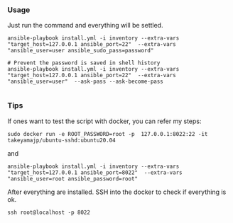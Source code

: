 ### Usage
Just run the command and everything will be settled.
```
ansible-playbook install.yml -i inventory --extra-vars "target_host=127.0.0.1 ansible_port=22"  --extra-vars "ansible_user=user ansible_sudo_pass=password" 

# Prevent the password is saved in shell history
ansible-playbook install.yml -i inventory --extra-vars "target_host=127.0.0.1 ansible_port=22"  --extra-vars "ansible_user=user"  --ask-pass --ask-become-pass
  
```
### Tips
If ones want to test the script with docker, you can refer my steps:
```
sudo docker run -e ROOT_PASSWORD=root -p  127.0.0.1:8022:22 -it takeyamajp/ubuntu-sshd:ubuntu20.04
```
and
```
ansible-playbook install.yml -i inventory --extra-vars "target_host=127.0.0.1 ansible_port=8022"  --extra-vars "ansible_user=root ansible_password=root"
```
After everything are installed. SSH into the docker to check if everything is ok.
```
ssh root@localhost -p 8022
```
